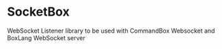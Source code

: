 # SocketBox
WebSocket Listener library to be used with CommandBox Websocket and BoxLang WebSocket server
